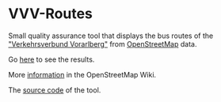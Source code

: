 # VVV-Routes

Small quality assurance tool that displays the bus routes of the ["Verkehrsverbund Vorarlberg"](http://www.vmobil.at)
from [OpenStreetMap](http://www.openstreetmap.org) data.

Go [here](http://vvv-routes.github.io) to see the results.

More [information](http://wiki.openstreetmap.org/wiki/WikiProject_Austria/Vorarlberg/Buslinien) in the OpenStreetMap Wiki.

The [source code](https://bitbucket.org/jenste/bus_route_checker) of the tool.
